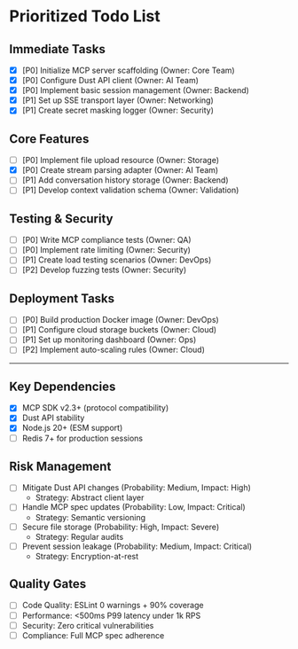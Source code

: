 

# Prioritized Todo List

## Immediate Tasks

- [x] [P0] Initialize MCP server scaffolding (Owner: Core Team)
- [x] [P0] Configure Dust API client (Owner: AI Team)
- [x] [P0] Implement basic session management (Owner: Backend)
- [x] [P1] Set up SSE transport layer (Owner: Networking)
- [x] [P1] Create secret masking logger (Owner: Security)

## Core Features

- [ ] [P0] Implement file upload resource (Owner: Storage)
- [x] [P0] Create stream parsing adapter (Owner: AI Team)
- [ ] [P1] Add conversation history storage (Owner: Backend)
- [ ] [P1] Develop context validation schema (Owner: Validation)

## Testing & Security

- [ ] [P0] Write MCP compliance tests (Owner: QA)
- [ ] [P0] Implement rate limiting (Owner: Security)
- [ ] [P1] Create load testing scenarios (Owner: DevOps)
- [ ] [P2] Develop fuzzing tests (Owner: Security)

## Deployment Tasks

- [ ] [P0] Build production Docker image (Owner: DevOps)
- [ ] [P1] Configure cloud storage buckets (Owner: Cloud)
- [ ] [P1] Set up monitoring dashboard (Owner: Ops)
- [ ] [P2] Implement auto-scaling rules (Owner: Cloud)

---

## Key Dependencies

- [x] MCP SDK v2.3+ (protocol compatibility)
- [x] Dust API stability
- [x] Node.js 20+ (ESM support)
- [ ] Redis 7+ for production sessions

## Risk Management

- [ ] Mitigate Dust API changes (Probability: Medium, Impact: High)
  - Strategy: Abstract client layer
- [ ] Handle MCP spec updates (Probability: Low, Impact: Critical)
  - Strategy: Semantic versioning
- [ ] Secure file storage (Probability: High, Impact: Severe)
  - Strategy: Regular audits
- [ ] Prevent session leakage (Probability: Medium, Impact: Critical)
  - Strategy: Encryption-at-rest

## Quality Gates

- [ ] Code Quality: ESLint 0 warnings + 90% coverage
- [ ] Performance: <500ms P99 latency under 1k RPS
- [ ] Security: Zero critical vulnerabilities
- [ ] Compliance: Full MCP spec adherence
